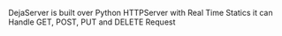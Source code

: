 DejaServer is built over Python HTTPServer with Real Time Statics it can Handle GET, POST, PUT and DELETE Request  
